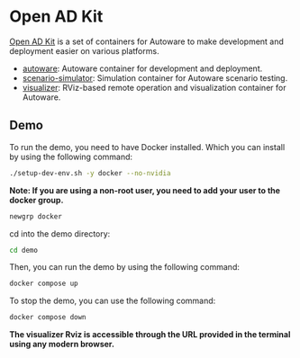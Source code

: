 # Open AD Kit

[Open AD Kit](https://autoware.org/open-ad-kit/) is a set of containers for Autoware to make development and deployment easier on various platforms.

- [autoware](./docker/autoware/README.md): Autoware container for development and deployment.
- [scenario-simulator](./docker/scenario-simulator/README.md): Simulation container for Autoware scenario testing.
- [visualizer](./docker/visualizer/README.md): RViz-based remote operation and visualization container for Autoware.

## Demo

To run the demo, you need to have Docker installed. Which you can install by using the following command:

```bash
./setup-dev-env.sh -y docker --no-nvidia
```

**Note: If you are using a non-root user, you need to add your user to the docker group.**

```bash
newgrp docker
```

cd into the demo directory:

```bash
cd demo
```

Then, you can run the demo by using the following command:

```bash
docker compose up
```

To stop the demo, you can use the following command:

```bash
docker compose down
```

**The visualizer Rviz is accessible through the URL provided in the terminal using any modern browser.**
